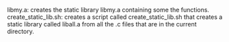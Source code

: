 libmy.a: creates the static library libmy.a containing some the functions. create_static_lib.sh: creates a script called create_static_lib.sh that creates a static library called liball.a from all the .c files that are in the current directory.
